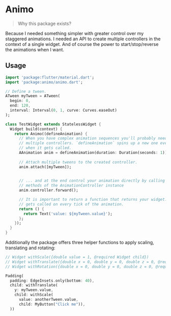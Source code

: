 # Animo

> Why this package exists?

Because I needed something simpler with greater control over my staggered animations. I needed an API to create multiple controllers in the context of a single widget. And of course the power to start/stop/reverse the animations when I want.

## Usage

```dart
import 'package:flutter/material.dart';
import 'package:animo/animo.dart';

// Define a tween.
ATween myTween = ATween(
  begin: 0,
  end: 120,
  interval: Interval(0, 1, curve: Curves.easeOut)
);

class TestWidget extends StatelessWidget {
  Widget build(context) {
    return Animo((defineAnimation) {
      // When you have complex animation sequences you'll probably need
      // multiple controllers. `defineAnimation` spins up a new one every time
      // when it gets called.
      AAnimation anim = defineAnimation(duration: Duration(seconds: 1));
      
      // Attach multiple tweens to the created controller.
      anim.attach([myTween]);
      

      // ... and at the end control your animation directly by calling forward, reverse, stop
      // methods of the AnimationController instance
      anim.controller.forward();

      // It is important to return a function that returns your widget. This function gets
      // gets called on every tick of the animation.
      return () {
        return Text('value: ${myTween.value}');
      };
    });
  }
}
```

Additionally the package offers three helper functions to apply scaling, translating and rotating:

```dart
// Widget withScale({double value = 1, @required Widget child})
// Widget withTranslate({double x = 0, double y = 0, double z = 0, @required Widget child})
// Widget withRotation({double x = 0, double y = 0, double z = 0, @required Widget child})

Padding(
  padding: EdgeInsets.only(bottom: 40),
  child: withTranslate(
    y: myTween.value,
    child: withScale(
      value: anotherTween.value,
      child: MyButton("Click me")),
  ))
```




